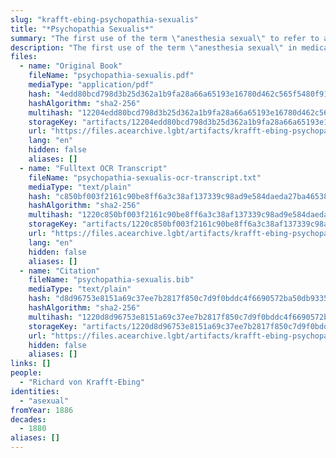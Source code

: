 ```yaml
---
slug: "krafft-ebing-psychopathia-sexualis"
title: "*Psychopathia Sexualis*"
summary: "The first use of the term \"anesthesia sexual\" to refer to asexual people"
description: "The first use of the term \"anesthesia sexual\" in medical literature to refer to asexual people, a term which would later be used by Magnus Hirschfeld"
files:
  - name: "Original Book"
    fileName: "psychopathia-sexualis.pdf"
    mediaType: "application/pdf"
    hash: "4edd80bcd798d3b25d362a1b9fa28a66a65193e16780d462c565f5480f91094e"
    hashAlgorithm: "sha2-256"
    multihash: "12204edd80bcd798d3b25d362a1b9fa28a66a65193e16780d462c565f5480f91094e"
    storageKey: "artifacts/12204edd80bcd798d3b25d362a1b9fa28a66a65193e16780d462c565f5480f91094e"
    url: "https://files.acearchive.lgbt/artifacts/krafft-ebing-psychopathia-sexualis/psychopathia-sexualis.pdf"
    lang: "en"
    hidden: false
    aliases: []
  - name: "Fulltext OCR Transcript"
    fileName: "psychopathia-sexualis-ocr-transcript.txt"
    mediaType: "text/plain"
    hash: "c850bf003f2161c90be8ff6a3c38af137339c98ad9e584daeda27ba465381891"
    hashAlgorithm: "sha2-256"
    multihash: "1220c850bf003f2161c90be8ff6a3c38af137339c98ad9e584daeda27ba465381891"
    storageKey: "artifacts/1220c850bf003f2161c90be8ff6a3c38af137339c98ad9e584daeda27ba465381891"
    url: "https://files.acearchive.lgbt/artifacts/krafft-ebing-psychopathia-sexualis/psychopathia-sexualis-ocr-transcript.txt"
    lang: "en"
    hidden: false
    aliases: []
  - name: "Citation"
    fileName: "psychopathia-sexualis.bib"
    mediaType: "text/plain"
    hash: "d8d96753e8151a69c37ee7b2817f850c7d9f0bddc4f6690572ba50db93355754"
    hashAlgorithm: "sha2-256"
    multihash: "1220d8d96753e8151a69c37ee7b2817f850c7d9f0bddc4f6690572ba50db93355754"
    storageKey: "artifacts/1220d8d96753e8151a69c37ee7b2817f850c7d9f0bddc4f6690572ba50db93355754"
    url: "https://files.acearchive.lgbt/artifacts/krafft-ebing-psychopathia-sexualis/psychopathia-sexualis.bib"
    hidden: false
    aliases: []
links: []
people:
  - "Richard von Krafft-Ebing"
identities:
  - "asexual"
fromYear: 1886
decades:
  - 1880
aliases: []
---
```

